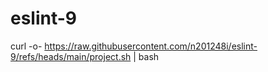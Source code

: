 # eslint-9

 curl -o- https://raw.githubusercontent.com/n201248i/eslint-9/refs/heads/main/project.sh | bash
